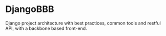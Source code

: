 DjangoBBB
=========

Django project architecture with best practices, common tools and restful API, with a backbone based front-end.
